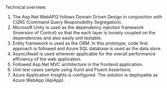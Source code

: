Technical overview:
1. The Asp.Net WebAPI2 follows Domain Driven Design in conjunction with CQRS (Command Query Responsibility Segregation).
2. Microsoft Unity is used as the dependency injection framework (Inversion of Control) so that the each layer is loosely coupled on the dependencies and also easily unit testable.
3. Entity framework is used as the ORM. In this prototype, code first approach is followed and Azure SQL database is used as the data store.
4. Async/Await is used wherever applicable for the overall performance efficiency of the web application.
5. Followed Asp.Net MVC architecture in the frontend application.
6. Unit test cases sample using Xunit and Fluent Assertions. 
7. Azure Application Insights is configured. The solution is deployable as Azure WebApp (ApiApp).

